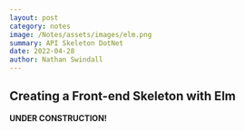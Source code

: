 ```yaml
---
layout: post
category: notes
image: /Notes/assets/images/elm.png
summary: API Skeleton DotNet
date: 2022-04-28
author: Nathan Swindall
---
```


## <strong>Creating a Front-end Skeleton with Elm<strong>

UNDER CONSTRUCTION!